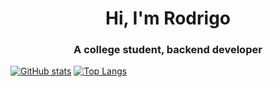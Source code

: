 <h1 align="center">Hi, I'm Rodrigo</h1>
<h3 align="center">A college student, backend developer</h3>

[![GitHub stats](https://github-readme-stats.vercel.app/api?username=Rofernweh&theme=react)](https://github.com/anuraghazra/github-readme-stats)
[![Top Langs](https://github-readme-stats.vercel.app/api/top-langs/?username=Rofernweh&theme=react)](https://github.com/anuraghazra/github-readme-stats)
